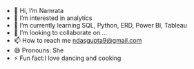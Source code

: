 - 👋 Hi, I’m Namrata
- 👀 I’m interested in analytics
- 🌱 I’m currently learning SQL, Python, ERD, Power BI, Tableau
- 💞️ I’m looking to collaborate on ...
- 📫 How to reach me ndasgupta9@gmail.com
- 😄 Pronouns: She
- ⚡ Fun fact:I love dancing and cooking

<!---
Namrata2989/Namrata2989 is a ✨ special ✨ repository because its `README.md` (this file) appears on your GitHub profile.
You can click the Preview link to take a look at your changes.
--->
